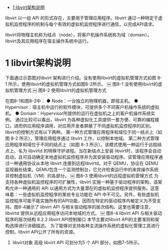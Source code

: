 
<!-- @import "[TOC]" {cmd="toc" depthFrom=1 depthTo=6 orderedList=false} -->

<!-- code_chunk_output -->

- [ 1 libvirt架构说明](#1-libvirt架构说明)

<!-- /code_chunk_output -->

libvirt 以一组 API 的形式存在，主要用于管理应用程序。libvirt 通过一种特定于虚拟机监控程序的机制与每个有效的虚拟机监控程序进行通信，以完成API请求。

libvirt将物理主机称为结点（node），将客户机操作系统称为域（domain）。libvirt及其应用程序在宿主操作系统中运行。

# 1 libvirt架构说明

下面通过示意图对libvirt 架构进行介绍。没有使用libvirt的虚拟机管理方式如图 8\-1 所示，使用libvirt的虚拟机管理方式如图8-2所示。
￼
图8\-1 没有使用libvirt的虚拟机管理方式
￼
图8-2 使用libvirt的虚拟机管理方式

在图8-1和图8-2中：
● Node：一台独立的物理机器，即宿主机。
● Hypervisor：宿主机中运行的软件模块，可提供多个不同客户机操作系统的虚拟机。
● Domain：Hypervisor所提供的运行在虚拟机之上的客户机操作系统实例。
通过比较可以看出，libvirt 为各种虚拟化工具提供一套方便、可靠的编程接口，进而供应用程序调用，对应用开发者屏蔽了不同虚拟机监控程序的区别。
libvirt的控制方式有以下两种。
第一种方式管理应用程序和域位于同一结点上（如图 8-2 所示），管理应用程序通过 libvirt 工作，以控制本地域。
第二种方式管理应用程序和域位于不同的结点上（如图 8-3 所示）。该模式使用一种运行于远程结点上、名为 libvirtd 的特殊守护进程。当在新结点上安装 libvirt时，该程序会自动启动，且可自动确定本地虚拟机监控程序并为其安装驱动程序。该管理应用程序通过一种通用协议从本地 libvirt 连接到远程libvirtd。对于 QEMU，协议在 QEMU 监视器处结束。QEMU包含一个监测控制台，它允许检查运行中的来宾操作系统并控制虚拟机（VM）的各部分。
￼
图8-3 使用libvirt的远程虚拟机管理方式
为支持各种虚拟机监控程序的可扩展性，libvirt 实施一种基于驱动程序的架构，该架构允许一种通用的 API 以通用方式为大量潜在的虚拟机监控程序提供服务。这意味着：一些虚拟机监控程序的某些专业功能在 API 中不可见。另外，有些虚拟机监控程序可能不能实施所有的API功能，因而在特定的驱动程序内被定义为不受支持。图8-4展示了 libvirt API 与相关驱动程序的层次结构。这里也需要注意，libvirtd 提供从远程应用程序访问本地域的方式。
￼
图8-4 libvirt API 与相关驱动程序的层次结构
8.2.2 libvirt API控制接口
本节主要对libvirt API的主要准则和架构选择进行详细描述。
为了能够对支持各种主流操作系统的虚拟化管理工具进行控制，libvirt API公开了所有的资源。
1. libvirt对象
高级 libvirt API 可划分为5 个 API 部分，如图7-5所示。
